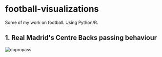 # football-visualizations

Some of my work on football. Using Python/R.


## 1. Real Madrid's Centre Backs passing behaviour
![cbpropass](https://user-images.githubusercontent.com/60320421/126318699-6572799c-339c-4037-be7f-7013893bc692.png)
